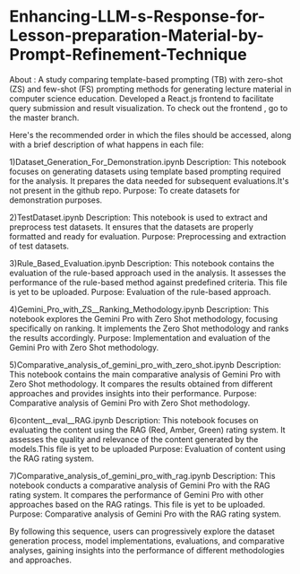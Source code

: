 # Enhancing-LLM-s-Response-for-Lesson-preparation-Material-by-Prompt-Refinement-Technique

About : A study comparing template-based prompting (TB) with zero-shot (ZS) and few-shot (FS) prompting methods for generating lecture material in computer science education. Developed a React.js frontend to facilitate query submission and result visualization.
To check out the frontend , go to the master branch.

Here's the recommended order in which the files should be accessed, along with a brief description of what happens in each file:

1)Dataset_Generation_For_Demonstration.ipynb
Description: This notebook focuses on generating datasets using template based prompting required for the analysis. It prepares the data needed for subsequent evaluations.It's not present in the github repo.
Purpose: To create datasets for demonstration purposes.

2)TestDataset.ipynb
Description: This notebook is used to extract and preprocess test datasets. It ensures that the datasets are properly formatted and ready for evaluation.
Purpose: Preprocessing and extraction of test datasets.

3)Rule_Based_Evaluation.ipynb
Description: This notebook contains the evaluation of the rule-based approach used in the analysis. It assesses the performance of the rule-based method against predefined criteria. This file is yet to be uploaded.
Purpose: Evaluation of the rule-based approach.

4)Gemini_Pro_with_ZS__Ranking_Methodology.ipynb
Description: This notebook explores the Gemini Pro with Zero Shot methodology, focusing specifically on ranking. It implements the Zero Shot methodology and ranks the results accordingly.
Purpose: Implementation and evaluation of the Gemini Pro with Zero Shot methodology.

5)Comparative_analysis_of_gemini_pro_with_zero_shot.ipynb
Description: This notebook contains the main comparative analysis of Gemini Pro with Zero Shot methodology. It compares the results obtained from different approaches and provides insights into their performance.
Purpose: Comparative analysis of Gemini Pro with Zero Shot methodology.

6)content__eval__RAG.ipynb
Description: This notebook focuses on evaluating the content using the RAG (Red, Amber, Green) rating system. It assesses the quality and relevance of the content generated by the models.This file is yet to be uploaded
Purpose: Evaluation of content using the RAG rating system.

7)Comparative_analysis_of_gemini_pro_with_rag.ipynb
Description: This notebook conducts a comparative analysis of Gemini Pro with the RAG rating system. It compares the performance of Gemini Pro with other approaches based on the RAG ratings. This file is yet to be uploaded.
Purpose: Comparative analysis of Gemini Pro with the RAG rating system.

By following this sequence, users can progressively explore the dataset generation process, model implementations, evaluations, and comparative analyses, gaining insights into the performance of different methodologies and approaches.
